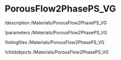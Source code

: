 <!-- MOOSE Documentation Stub: Remove this when content is added. -->

# PorousFlow2PhasePS_VG
!description /Materials/PorousFlow2PhasePS_VG

!parameters /Materials/PorousFlow2PhasePS_VG

!listingfiles /Materials/PorousFlow2PhasePS_VG

!childobjects /Materials/PorousFlow2PhasePS_VG
